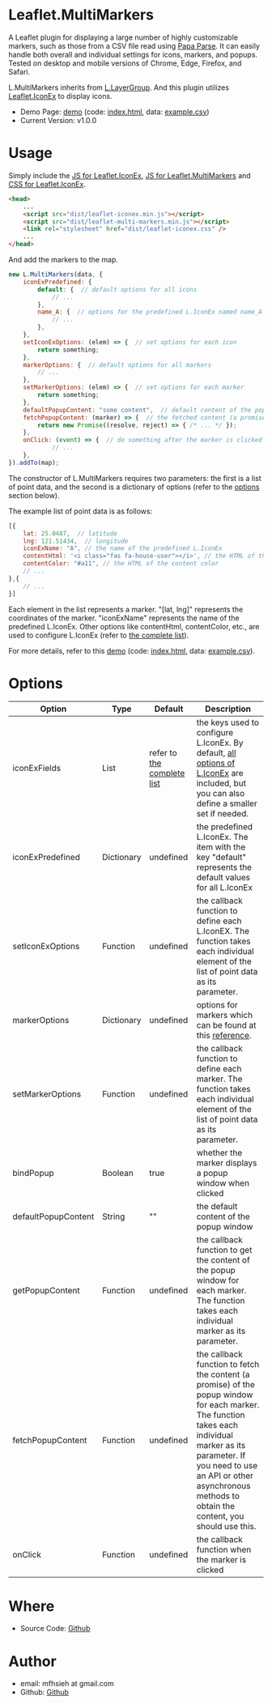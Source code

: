 Leaflet.MultiMarkers
=

A Leaflet plugin for displaying a large number of highly customizable markers, such as those from a CSV file read using [Papa Parse](https://www.papaparse.com/). It can easily handle both overall and individual settings for icons, markers, and popups. Tested on desktop and mobile versions of Chrome, Edge, Firefox, and Safari.

L.MultiMarkers inherits from [L.LayerGroup](https://leafletjs.com/reference.html#layergroup). And this plugin utilizes [Leaflet.IconEx](https://github.com/mfhsieh/leaflet-iconex) to display icons.

* Demo Page: [demo](https://mfhsieh.github.io/leaflet-multi-markers/) (code: [index.html](index.html), data: [example.csv](examples/example.csv))
* Current Version: v1.0.0


# Usage

Simply include the [JS for Leaflet.IconEx](dist/leaflet-iconex.min.js), [JS for Leaflet.MultiMarkers](dist/leaflet-multi-markers.min.js) and [CSS for Leaflet.IconEx](dist/leaflet-iconex.css).

```html
<head>
    ...
    <script src="dist/leaflet-iconex.min.js"></script>
    <script src="dist/leaflet-multi-markers.min.js"></script>
    <link rel="stylesheet" href="dist/leaflet-iconex.css" />
    ...
</head>
```

And add the markers to the map.

```js
new L.MultiMarkers(data, {
    iconExPredefined: {
        default: {  // default options for all icons
            // ...
        },
        name_A: {  // options for the predefined L.IconEx named name_A
            // ...
        },
    },
    setIconExOptions: (elem) => {  // set options for each icon
        return something;
    },
    markerOptions: {  // default options for all markers
        // ...
    },
    setMarkerOptions: (elem) => {  // set options for each marker
        return something;
    },
    defaultPopupContent: "some content",  // default content of the popup window
    fetchPopupContent: (marker) => {  // the fetched content (a promise) to be displayed in the popup window
        return new Promise((resolve, reject) => { /* ... */ });
    },
    onClick: (event) => {  // do something after the marker is clicked
            // ...
    },
}).addTo(map);

```

The constructor of L.MultiMarkers requires two parameters: the first is a list of point data, and the second is a dictionary of options (refer to the [options](#options) section below).

The example list of point data is as follows:
```js
[{
    lat: 25.0487,  // latitude
    lng: 121.51434,  // longitude
    iconExName: "A", // the name of the predefined L.IconEx
    contentHtml: '<i class="fas fa-house-user"></i>', // the HTML of the content layer
    contentColor: "#a11", // the HTML of the content color
    // ...
},{
    // ...
}]
```

Each element in the list represents a marker. "[lat, lng]" represents the coordinates of the marker. "iconExName" represents the name of the predefined L.IconEx. Other options like contentHtml, contentColor, etc., are used to configure L.IconEx (refer to [the complete list](https://github.com/mfhsieh/leaflet-iconex#options)).


For more details, refer to this [demo](https://mfhsieh.github.io/leaflet-multi-markers/) (code: [index.html](index.html), data: [example.csv](examples/example.csv)).


# Options

| Option              | Type       | Default                                                                         | Description                                                                                                                                                                                                                                                 |
| ------------------- | ---------- | ------------------------------------------------------------------------------- | ----------------------------------------------------------------------------------------------------------------------------------------------------------------------------------------------------------------------------------------------------------- |
| iconExFields        | List       | refer to [the complete list](https://github.com/mfhsieh/leaflet-iconex#options) | the keys used to configure L.IconEx. By default, [all options of L.IconEx](https://github.com/mfhsieh/leaflet-iconex#options) are included, but you can also define a smaller set if needed.                                                                |
| iconExPredefined    | Dictionary | undefined                                                                       | the predefined L.IconEx. The item with the key "default" represents the default values for all L.IconEx                                                                                                                                                     |
| setIconExOptions    | Function   | undefined                                                                       | the callback function to define each L.IconEX. The function takes each individual element of the list of point data as its parameter.                                                                                                                       |
| markerOptions       | Dictionary | undefined                                                                       | options for markers which can be found at this [reference](https://leafletjs.com/reference.html#marker).                                                                                                                                                    |
| setMarkerOptions    | Function   | undefined                                                                       | the callback function to define each marker. The function takes each individual element of the list of point data as its parameter.                                                                                                                         |
| bindPopup           | Boolean    | true                                                                            | whether the marker displays a popup window when clicked                                                                                                                                                                                                     |
| defaultPopupContent | String     | ""                                                                              | the default content of the popup window                                                                                                                                                                                                                     |
| getPopupContent     | Function   | undefined                                                                       | the callback function to get the content of the popup window for each marker. The function takes each individual marker as its parameter.                                                                                                                   |
| fetchPopupContent   | Function   | undefined                                                                       | the callback function to fetch the content (a promise) of the popup window for each marker. The function takes each individual marker as its parameter. If you need to use an API or other asynchronous methods to obtain the content, you should use this. |
| onClick             | Function   | undefined                                                                       | the callback function when the marker is clicked                                                                                                                                                                                                            |


# Where

* Source Code: [Github](https://github.com/mfhsieh/leaflet-multi-markers)


# Author

* email: mfhsieh at gmail.com
* Github: [Github](https://github.com/mfhsieh/)












